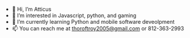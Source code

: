 - 👋 Hi, I’m Atticus
- 👀 I’m interested in Javascript, python, and gaming
- 🌱 I’m currently learning Python and mobile software deveolpment
- 📫 You can reach me at thoroftroy2005@gmail.com or 812-363-2993
